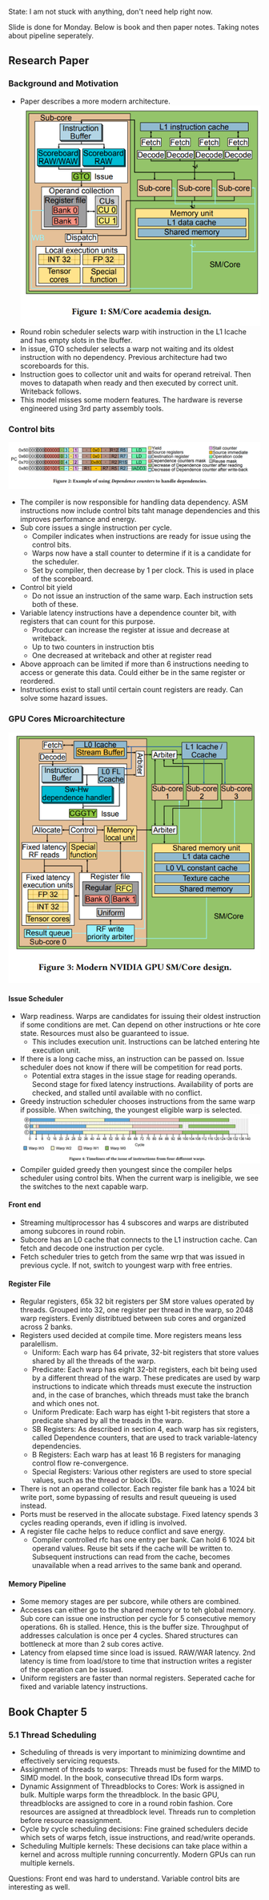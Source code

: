 State: I am not stuck with anything, don't need help right now. 

Slide is done for Monday. Below is book and then paper notes. Taking notes about pipeline seperately.

## Research Paper

### Background and Motivation
- Paper describes a more modern architecture. 
![alt text](image-8.png)
- Round robin scheduler selects warp witih instruction in the L1 Icache and has empty slots in the Ibuffer. 
- In issue, GTO scheduler selects a warp not waiting and its oldest instruction with no dependency. Previous architecture had two scoreboards for this.
- Instruction goes to collector unit and waits for operand retreival. Then moves to datapath when ready and then executed by correct unit. Writeback follows.
- This model misses some modern features. The hardware is reverse engineered using 3rd party assembly tools.

### Control bits
![alt text](image-10.png)
- The compiler is now responsible for handling data dependency. ASM instructions now include control bits taht manage dependencies and this improves performance and energy.
- Sub core issues a single instruction per cycle. 
    - Compiler indicates when instructions are ready for issue using the control bits.
    - Warps now have a stall counter to determine if it is a candidate for the scheduler.
    - Set by compiler, then decrease by 1 per clock. This is used in place of the scoreboard.
- Control bit yield
    - Do not issue an instruction of the same warp. Each instruction sets both of these. 
- Variable latency instructions have a dependence counter bit, with registers that can count for this purpose. 
    - Producer can increase the register at issue and decrease at writeback.
    - Up to two counters in instruction btis
    - One decreased at writeback and other at register read
- Above approach can be limited if more than 6 instructions needing to access or generate this data. Could either be in the same register or reordered.
- Instructions exist to stall until certain count registers are ready. Can solve some hazard issues. 
### GPU Cores Microarchitecture
![alt text](image-9.png)
#### Issue Scheduler

 - Warp readiness. Warps are candidates for issuing their oldest instruction if some conditions are met. Can depend on other instructions or hte core state. Resources must also be guaranteed to issue.
    - This includes execution unit. Instructions can be latched entering hte execution unit.
- If there is a long cache miss, an instruction can be passed on. Issue scheduler does not know if there will be competition for read ports.
    - Potential extra stages in the issue stage for reading operands. Second stage for fixed latency instructions. Availability of ports are checked, and stalled until available with no conflict.
- Greedy instruction scheduler chooses instructions from the same warp if possible. When switching, the youngest eligible warp is selected.
![alt text](image-11.png)
- Compiler guided greedy then youngest since the compiler helps scheduler using control bits. When the current warp is ineligible, we see the switches to the next capable warp.

#### Front end

- Streaming multiprocessor has 4 subscores and warps are distributed among subcores in round robin.
- Subcore has an L0 cache that connects to the L1 instruction cache. Can fetch and decode one instruction per cycle. 
- Fetch scheduler tries to getch from the same wrp that was issued in previous cycle.  If not, switch to youngest warp with free entries.

#### Register File

- Regular registers, 65k 32 bit registers per SM store values operated by threads. Grouped into 32, one register per thread in the warp, so 2048 warp registers. Evenly distribtued between sub cores and organized across 2 banks.
- Registers used decided at compile time. More registers means less paralellism.
    - Uniform: Each warp has 64 private, 32-bit registers that
    store values shared by all the threads of the warp.
    -  Predicate: Each warp has eight 32-bit registers, each bit being used by a different thread of the warp. These predicates
    are used by warp instructions to indicate which threads
    must execute the instruction and, in the case of branches,
    which threads must take the branch and which ones not.
    -  Uniform Predicate: Each warp has eight 1-bit registers
    that store a predicate shared by all the treads in the warp.
    -  SB Registers: As described in section 4, each warp has six
    registers, called Dependence counters, that are used to track
    variable-latency dependencies.
    -  B Registers: Each warp has at least 16 B registers for managing control flow re-convergence.
    -  Special Registers: Various other registers are used to store special values, such as the thread or block IDs.
- There is not an operand collector. Each register file bank has a 1024 bit write port, some bypassing of results and result queueing is used instead.
- Ports must be reserved in the allocate substage. Fixed latency spends 3 cycles reading operands, even if idling is involved.
- A register file cache helps to reduce conflict and save energy.
    - Compiler controlled rfc has one entry per bank. Can hold 6 1024 bit operand values. Reuse bit sets if the cache will be written to. Subsequent instructions can read from the cache, becomes unavailable when a read arrives to the same bank and operand.

#### Memory Pipeline

- Some memory stages are per subcore, while others are combined.
- Accesses can either go to the shared memory or to teh global memory. Sub core can issue one instruction per cycle for 5 consecutive memory operations. 6h is stalled. Hence, this is the buffer size. Throughput of addresses calculation is once per 4 cycles. Shared structures can bottleneck at more than 2 sub cores active.
- Latency from elapsed time since load is issued. RAW/WAR latency. 2nd latency is time from load/store to time that instruction writes a register of the operation can be issued.
- Uniform registers are faster than normal registers. Seperated cache for fixed and variable latency instructions.


## Book Chapter 5

### 5.1 Thread Scheduling

- Scheduling of threads is very important to minimizing downtime and effectively servicing requests. 
- Assignment of threads to warps: Threads must be fused for the MIMD to SIMD model. In the book, consecutive thread IDs form warps.
- Dynamic Assignment of Threadblocks to Cores: Work is assigned in bulk. Multiple warps form the threadblock. In the basic GPU, threadblocks are assigned to core in a round robin fashion. Core resources are assigned at threadblock level. Threads run to completion before resource reassignment.
- Cycle by cycle scheduling decisions: Fine grained schedulers decide which sets of warps fetch, issue instructions, and read/write operands.
- Scheduling Multiple kernels: These decisions can take place within a kernel and across multiple running concurrently. Modern GPUs can run multiple kernels.




Questions: Front end was hard to understand. Variable control bits are interesting as well.